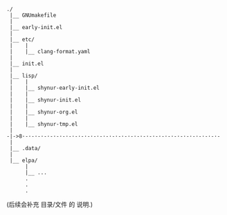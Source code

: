 ```
./
 |__ GNUmakefile
 |
 |__ early-init.el
 |
 |__ etc/
 |    |
 |    |__ clang-format.yaml
 |
 |__ init.el
 |
 |__ lisp/
 |    |
 |    |__ shynur-early-init.el
 |    |
 |    |__ shynur-init.el
 |    |
 |    |__ shynur-org.el
 |    |
 |    |__ shynur-tmp.el
 |
-|->8·-·-·-·-·-·-·-·-·-·-·-·-·-·-·-·-·-·-·-·-·-·-·-·-·-·-·-·-·-·-·-·-
 |
 |__ .data/
 |
 |__ elpa/
      |
      |__ ...
      .
      .
      .
```

(后续会补充 目录/文件 的 说明.)

<!-- Local Variables: -->
<!-- coding: utf-8-unix -->
<!-- End: -->
